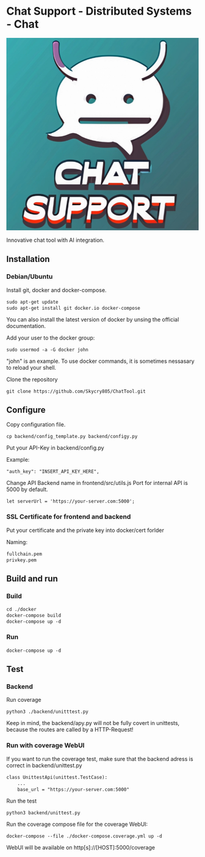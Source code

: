 # Chat Support - Distributed Systems - Chat

![Chat Support](https://github.com/Skycry805/ChatTool/blob/master/misc/chat_support_logo.png?raw=true)

Innovative chat tool with AI integration.

## Installation

### Debian/Ubuntu
Install git, docker and docker-compose.

```
sudo apt-get update
sudo apt-get install git docker.io docker-compose
```

You can also install the latest version of docker by unsing the official documentation.

Add your user to the docker group:

```
sudo usermod -a -G docker john
```
"john" is an example. To use docker commands, it is sometimes nessasary to reload your shell.

Clone the repository
```
git clone https://github.com/Skycry805/ChatTool.git
```

## Configure
Copy configuration file.
```
cp backend/config_template.py backend/configy.py
```

Put your API-Key in backend/config.py

Example:
```
"auth_key": "INSERT_API_KEY_HERE",
```

Change API Backend name in frontend/src/utils.js
Port for internal API is 5000 by default.
```
let serverUrl = 'https://your-server.com:5000';
```

### SSL Certificate for frontend and backend
Put your certificate and the private key into docker/cert forlder

Naming:
```
fullchain.pem
privkey.pem
```

## Build and run

### Build
```
cd ./docker
docker-compose build
docker-compose up -d
```

### Run
```
docker-compose up -d
```

## Test

### Backend
Run coverage 
```
python3 ./backend/unitttest.py
```

Keep in mind, the backend/apy.py will not be fully covert in unittests, because the routes are called by a HTTP-Request!

### Run with coverage WebUI
If you want to run the coverage test, make sure that the backend adress is correct in backend/unittest.py

```
class UnittestApi(unittest.TestCase):
    ...
    base_url = "https://your-server.com:5000"
```

Run the test

```
python3 backend/unittest.py
```

Run the coverage compose file for the coverage WebUI:

```
docker-compose --file ./docker-compose.coverage.yml up -d 
```
WebUI will be available on http[s]://[HOST]:5000/coverage